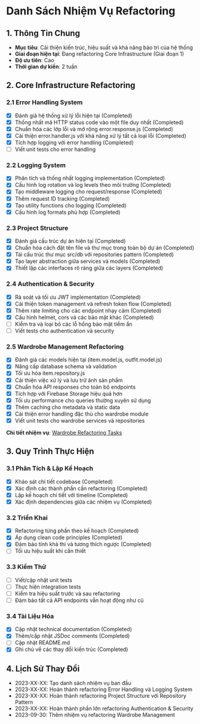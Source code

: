 # Danh Sách Nhiệm Vụ Refactoring

## 1. Thông Tin Chung

- **Mục tiêu**: Cải thiện kiến trúc, hiệu suất và khả năng bảo trì của hệ thống
- **Giai đoạn hiện tại**: Đang refactoring Core Infrastructure (Giai đoạn 1)
- **Độ ưu tiên**: Cao
- **Thời gian dự kiến**: 2 tuần

## 2. Core Infrastructure Refactoring

### 2.1 Error Handling System

- [x] Đánh giá hệ thống xử lý lỗi hiện tại (Completed)
- [x] Thống nhất mã HTTP status code vào một file duy nhất (Completed)
- [x] Chuẩn hóa các lớp lỗi và mở rộng error.response.js (Completed)
- [x] Cải thiện error.handler.js với khả năng xử lý tất cả loại lỗi (Completed)
- [x] Tích hợp logging với error handling (Completed)
- [ ] Viết unit tests cho error handling

### 2.2 Logging System

- [x] Phân tích và thống nhất logging implementation (Completed)
- [x] Cấu hình log rotation và log levels theo môi trường (Completed)
- [x] Tạo middleware logging cho request/response (Completed)
- [x] Thêm request ID tracking (Completed)
- [x] Tạo utility functions cho logging (Completed)
- [x] Cấu hình log formats phù hợp (Completed)

### 2.3 Project Structure

- [x] Đánh giá cấu trúc dự án hiện tại (Completed)
- [x] Chuẩn hóa cách đặt tên file và thư mục trong toàn bộ dự án (Completed)
- [x] Tái cấu trúc thư mục src/db với repositories pattern (Completed)
- [x] Tạo layer abstraction giữa services và models (Completed)
- [x] Thiết lập các interfaces rõ ràng giữa các layers (Completed)

### 2.4 Authentication & Security

- [x] Rà soát và tối ưu JWT implementation (Completed)
- [x] Cải thiện token management và refresh token flow (Completed)
- [x] Thêm rate limiting cho các endpoint nhạy cảm (Completed)
- [x] Cấu hình helmet, cors và các bảo mật khác (Completed)
- [ ] Kiểm tra và loại bỏ các lỗ hổng bảo mật tiềm ẩn
- [ ] Viết tests cho authentication và security

### 2.5 Wardrobe Management Refactoring

- [x] Đánh giá các models hiện tại (item.model.js, outfit.model.js)
- [x] Nâng cấp database schema và validation
- [x] Tối ưu hóa item.repository.js
- [x] Cải thiện việc xử lý và lưu trữ ảnh sản phẩm
- [x] Chuẩn hóa API responses cho toàn bộ endpoints
- [x] Tích hợp với Firebase Storage hiệu quả hơn
- [x] Tối ưu performance cho queries thường xuyên sử dụng
- [x] Thêm caching cho metadata và static data
- [x] Cải thiện error handling đặc thù cho wardrobe module
- [x] Viết unit tests cho wardrobe services và repositories

**Chi tiết nhiệm vụ**: [Wardrobe Refactoring Tasks](./wardrobe-refactor-tasks.md)

## 3. Quy Trình Thực Hiện

### 3.1 Phân Tích & Lập Kế Hoạch
- [x] Khảo sát chi tiết codebase (Completed)
- [x] Xác định các thành phần cần refactoring (Completed)
- [x] Lập kế hoạch chi tiết với timeline (Completed)
- [x] Xác định dependencies giữa các nhiệm vụ (Completed)

### 3.2 Triển Khai
- [x] Refactoring từng phần theo kế hoạch (Completed)
- [x] Áp dụng clean code principles (Completed)
- [x] Đảm bảo tính khả thi và tương thích ngược (Completed)
- [ ] Tối ưu hiệu suất khi cần thiết

### 3.3 Kiểm Thử
- [ ] Viết/cập nhật unit tests
- [ ] Thực hiện integration tests
- [ ] Kiểm tra hiệu suất trước và sau refactoring
- [ ] Đảm bảo tất cả API endpoints vẫn hoạt động như cũ

### 3.4 Tài Liệu Hóa
- [x] Cập nhật technical documentation (Completed)
- [x] Thêm/cập nhật JSDoc comments (Completed)
- [ ] Cập nhật README.md
- [x] Ghi chú về các thay đổi kiến trúc (Completed)

## 4. Lịch Sử Thay Đổi

- 2023-XX-XX: Tạo danh sách nhiệm vụ ban đầu
- 2023-XX-XX: Hoàn thành refactoring Error Handling và Logging System
- 2023-XX-XX: Hoàn thành refactoring Project Structure với Repository Pattern
- 2023-XX-XX: Hoàn thành phần lớn refactoring Authentication & Security 
- 2023-09-30: Thêm nhiệm vụ refactoring Wardrobe Management 